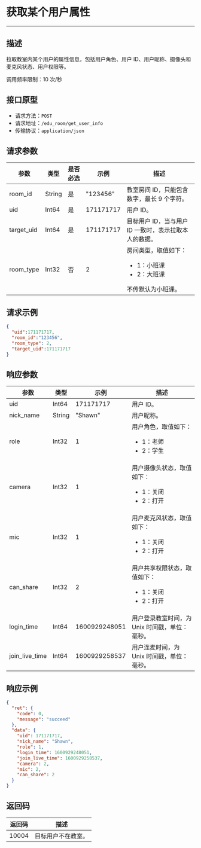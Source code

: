 # 获取某个用户属性
---
## 描述

拉取教室内某个用户的属性信息，包括用户角色、用户 ID、用户昵称、摄像头和麦克风状态、用户权限等。

调用频率限制：10 次/秒


## 接口原型

* 请求方法：`POST`
* 请求地址：`/edu_room/get_user_info`
* 传输协议：`application/json`



## 请求参数

| 参数       | 类型   | 是否必选 | 示例      | 描述                                         |
| ---------- | ------ | -------- | --------- | --------------------------------------------- |
| room_id    | String | 是       | "123456"  | 教室房间 ID，只能包含数字，最长 9 个字符。                                   |
| uid        | Int64  | 是       | 171171717 | 用户 ID。                                        |
| target_uid | Int64  | 是       | 171171717 | 目标用户 ID，当与用户 ID 一致时，表示拉取本人的数据。 |
| room_type | Int32  | 否	| 2	    | 房间类型，取值如下： <ul><li>1：小班课</li><li>2：大班课</li></ul> 不传默认为小班课。 |



## 请求示例

```json
{
  "uid":171171717,
  "room_id":"123456",
  "room_type": 2,
  "target_uid":171171717
}
```



## 响应参数

| 参数           | 类型   | 示例          | 描述                             |
| -------------- | ------ | ------------- | --------------------------------- |
| uid            | Int64  | 171171717     | 用户 ID。                          |
| nick_name      | String | "Shawn"       | 用户昵称。                          |
| role           | Int32  | 1             | 用户角色，取值如下： <ul><li>1：老师</li><li>2：学生 </li></ul>         |
| camera         | Int32  | 1             | 用户摄像头状态，取值如下： <ul><li>1：关闭</li><li>2：打开  </li></ul>     |
| mic            | Int32  | 1             | 用户麦克风状态，取值如下： <ul><li>1：关闭</li><li>2：打开  </li></ul>    |
| can_share      | Int32  | 2             | 用户共享权限状态，取值如下： <ul><li>1：关闭</li><li>2：打开  </li></ul>  |
| login_time     | Int64  | 1600929248051 | 用户登录教室时间，为 Unix 时间戳，单位：毫秒。              |
| join_live_time | Int64  | 1600929258537 | 用户连麦时间，为 Unix 时间戳，单位：毫秒。              |



## 响应示例

```json
{
  "ret": {
    "code": 0,
    "message": "succeed"
  },
  "data": {
    "uid": 171171717,
    "nick_name": "Shawn",
    "role": 1,
    "login_time": 1600929248051,
    "join_live_time": 1600929258537,
    "camera": 2,
    "mic": 2,
    "can_share": 2
  }
}
```



## 返回码

| 返回码 | 描述             |
| ------ | ---------------- |
| 10004  | 目标用户不在教室。 |
